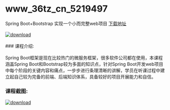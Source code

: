 # www_36tz_cn_5219497
Spring Boot+Bootstrap 实现一个小而完整web项目
[下载地址](http://www.36tz.cn/article/5219497 "下载地址")
<br/></br>[![download](http://36tz.cn/muke_img/2021_04_1-44-300x172.png "下载地址")](http://www.36tz.cn/article/5219497 "下载地址")
<br/></br>### 课程介绍:<br/></br>Spring Boot框架是现在比较热门的微服务框架，很多软件公司都在使用，本课程涵盖Spring Boot和Bootstrap较为多面的知识点，针对Spring Boot开发web项目中每个阶段的关键内容和痛点，一步步进行条理清晰的讲解，学员在听课过程中建立起自己较为完备的前端、后端知识体系，具备较好的项目开展能力和自信。

### 课程截图:
[![download](http://36tz.cn/muke_img/2021_04_2-43.png "下载地址")](http://www.36tz.cn/article/5219497 "下载地址")
